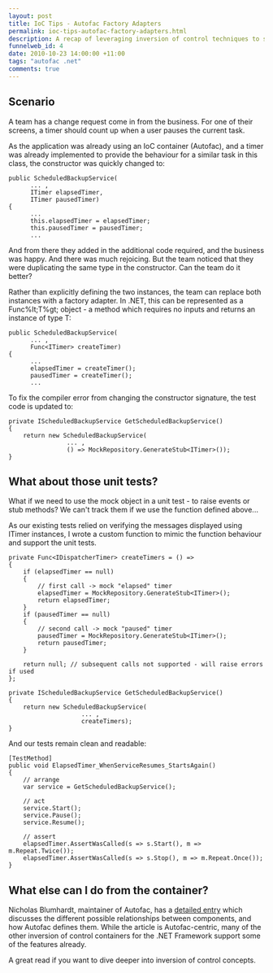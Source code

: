 ```yaml
--- 
layout: post
title: IoC Tips - Autofac Factory Adapters
permalink: ioc-tips-autofac-factory-adapters.html
description: A recap of leveraging inversion of control techniques to simplify an existing application
funnelweb_id: 4
date: 2010-10-23 14:00:00 +11:00
tags: "autofac .net"
comments: true
---
```

Scenario
-----------------------------

A team has a change request come in from the business. For one of their screens, a timer should count up when a user pauses the current task.

As the application was already using an IoC container (Autofac), and a timer was already implemented to provide the behaviour for a similar task in this class, the constructor was quickly changed to:

	public ScheduledBackupService(
		  ... ,
	      ITimer elapsedTimer,
	      ITimer pausedTimer)
	{
	      ...
	      this.elapsedTimer = elapsedTimer;
	      this.pausedTimer = pausedTimer;
	      ...
                       

And from there they added in the additional code required, and the business was happy. And there was much rejoicing. But the team noticed that they were duplicating the same type in the constructor. Can the team do it better?

Rather than explicitly defining the two instances, the team can replace both instances with a factory adapter. In .NET, this can be represented as a Func%lt;T%gt; object - a method which requires no inputs and returns an instance of type T:

	public ScheduledBackupService(
	      ... , 
	      Func<ITimer> createTimer)
	{
	      ...                 
	      elapsedTimer = createTimer();
	      pausedTimer = createTimer();
	      ...

To fix the compiler error from changing the constructor signature, the test code is updated to:

	private IScheduledBackupService GetScheduledBackupService()
	{
		return new ScheduledBackupService(
		            ... ,
		            () => MockRepository.GenerateStub<ITimer>());
	}


What about those unit tests?
-----------------------------

What if we need to use the mock object in a unit test - to raise events or stub methods? We can't track them if we use the function defined above...

As our existing tests relied on verifying the messages displayed using ITimer instances, I wrote a custom function to mimic the function behaviour and support the unit tests.

    private Func<IDispatcherTimer> createTimers = () =>
    {
        if (elapsedTimer == null) 
        {
            // first call -> mock "elapsed" timer
            elapsedTimer = MockRepository.GenerateStub<ITimer>();
            return elapsedTimer;
        }
        if (pausedTimer == null) 
        {
            // second call -> mock "paused" timer
            pausedTimer = MockRepository.GenerateStub<ITimer>(); 
            return pausedTimer;
        }
	      
        return null; // subsequent calls not supported - will raise errors if used
    };

    private IScheduledBackupService GetScheduledBackupService()
    {
        return new ScheduledBackupService(
                        ... ,
                        createTimers);
	}


And our tests remain clean and readable:

    [TestMethod]
    public void ElapsedTimer_WhenServiceResumes_StartsAgain()
    {
        // arrange
        var service = GetScheduledBackupService();

        // act
        service.Start();
        service.Pause();
        service.Resume();

        // assert
        elapsedTimer.AssertWasCalled(s => s.Start(), m => m.Repeat.Twice());
        elapsedTimer.AssertWasCalled(s => s.Stop(), m => m.Repeat.Once());
    }


What else can I do from the container?
-----------------------------

Nicholas Blumhardt, maintainer of Autofac, has a [detailed entry][1] which discusses the different possible relationships between components, and how Autofac defines them. While the article is Autofac-centric, many of the other inversion of control containers for the .NET Framework support some of the features already.

A great read if you want to dive deeper into inversion of control concepts.

   [1]: http://nblumhardt.com/2010/01/the-relationship-zoo/


